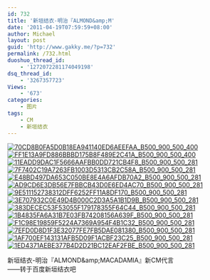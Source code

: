 ```yaml
---
id: 732
title: '新垣结衣-明治『ALMOND&amp;M'
date: '2011-04-19T07:59:59+08:00'
author: Michael
layout: post
guid: 'http://www.gakky.me/?p=732'
permalink: /732.html
duoshuo_thread_id:
    - '1272072281174049198'
dsq_thread_id:
    - '3267357723'
Views:
    - '673'
categories:
    - 图片
tags:
    - CM
    - 新垣结衣
---
```


[![70CD8B0FA5D0B18EA941140ED6AEEFAA_B500_900_500_400](http://www.yui-aragaki.org/wp-content/uploads/img/70CD8B0FA5D0B18EA941140ED6AEEFAA_B500_900_500_400.jpeg)](http://www.yui-aragaki.org/wp-content/uploads/img/70CD8B0FA5D0B18EA941140ED6AEEFAA_B1280_1280_1280_1024.jpeg) [![FF1E13A9FD886BBBD175B8F489E2C41A_B500_900_500_400](http://www.yui-aragaki.org/wp-content/uploads/img/FF1E13A9FD886BBBD175B8F489E2C41A_B500_900_500_400.jpeg)](http://www.yui-aragaki.org/wp-content/uploads/img/FF1E13A9FD886BBBD175B8F489E2C41A_B1280_1280_1280_1024.jpeg) [![11EADD9DAC1F5666AAFBB0DD721CB4F8_B500_900_500_281](http://www.yui-aragaki.org/wp-content/uploads/img/11EADD9DAC1F5666AAFBB0DD721CB4F8_B500_900_500_281.jpeg)](http://www.yui-aragaki.org/wp-content/uploads/img/11EADD9DAC1F5666AAFBB0DD721CB4F8_B1280_1280_1280_720.jpeg) [![7F7402C19A7263FB1003D5313CB2C58A_B500_900_500_281](http://www.yui-aragaki.org/wp-content/uploads/img/7F7402C19A7263FB1003D5313CB2C58A_B500_900_500_281.jpeg)](http://www.yui-aragaki.org/wp-content/uploads/img/7F7402C19A7263FB1003D5313CB2C58A_B1280_1280_1280_720.jpeg) [![E48BD497DA653C050BE8E4A6AFDB70A2_B500_900_500_281](http://www.yui-aragaki.org/wp-content/uploads/img/E48BD497DA653C050BE8E4A6AFDB70A2_B500_900_500_281.jpeg)](http://www.yui-aragaki.org/wp-content/uploads/img/E48BD497DA653C050BE8E4A6AFDB70A2_B1280_1280_1280_720.jpeg) [![AD9CD6E3DB56E7FBBCB43D0E6ED4AC70_B500_900_500_281](http://www.yui-aragaki.org/wp-content/uploads/img/AD9CD6E3DB56E7FBBCB43D0E6ED4AC70_B500_900_500_281.jpeg)](http://www.yui-aragaki.org/wp-content/uploads/img/AD9CD6E3DB56E7FBBCB43D0E6ED4AC70_B1280_1280_1280_720.jpeg) [![9E511152738312DFF6252FF11A8DF170_B500_900_500_281](http://www.yui-aragaki.org/wp-content/uploads/img/9E511152738312DFF6252FF11A8DF170_B500_900_500_281.jpeg)](http://www.yui-aragaki.org/wp-content/uploads/img/9E511152738312DFF6252FF11A8DF170_B1280_1280_1280_720.jpeg) [![3E707932C0E49D4B000C2D3A5A1B1D9B_B500_900_500_281](http://www.yui-aragaki.org/wp-content/uploads/img/3E707932C0E49D4B000C2D3A5A1B1D9B_B500_900_500_281.jpeg)](http://www.yui-aragaki.org/wp-content/uploads/img/3E707932C0E49D4B000C2D3A5A1B1D9B_B1280_1280_1280_720.jpeg) [![383DECEC53F53055F179178355F64C44_B500_900_500_281](http://www.yui-aragaki.org/wp-content/uploads/img/383DECEC53F53055F179178355F64C44_B500_900_500_281.jpeg)](http://www.yui-aragaki.org/wp-content/uploads/img/383DECEC53F53055F179178355F64C44_B1280_1280_1280_720.jpeg) [![1B4835FA6A31B7E03FB74208156A639F_B500_900_500_281](http://www.yui-aragaki.org/wp-content/uploads/img/1B4835FA6A31B7E03FB74208156A639F_B500_900_500_281.jpeg)](http://www.yui-aragaki.org/wp-content/uploads/img/1B4835FA6A31B7E03FB74208156A639F_B1280_1280_1280_720.jpeg) [![F1C98E19859F5224A7369A954F4B1C32_B500_900_500_281](http://www.yui-aragaki.org/wp-content/uploads/img/F1C98E19859F5224A7369A954F4B1C32_B500_900_500_281.jpeg)](http://www.yui-aragaki.org/wp-content/uploads/img/F1C98E19859F5224A7369A954F4B1C32_B1280_1280_1280_720.jpeg) [![7EFD0D8D1F3E32077FE7FB5DAE081380_B500_900_500_281](http://www.yui-aragaki.org/wp-content/uploads/img/7EFD0D8D1F3E32077FE7FB5DAE081380_B500_900_500_281.jpeg)](http://www.yui-aragaki.org/wp-content/uploads/img/7EFD0D8D1F3E32077FE7FB5DAE081380_B1280_1280_1280_720.jpeg) [![1AF700EF143131AFB5D09F1ACBF23C25_B500_900_500_281](http://www.yui-aragaki.org/wp-content/uploads/img/1AF700EF143131AFB5D09F1ACBF23C25_B500_900_500_281.jpeg)](http://www.yui-aragaki.org/wp-content/uploads/img/1AF700EF143131AFB5D09F1ACBF23C25_B1280_1280_1280_720.jpeg) [![1ED4371AEBE377B4D2D21BC12EAF2FBE_B500_900_500_281](http://www.yui-aragaki.org/wp-content/uploads/img/1ED4371AEBE377B4D2D21BC12EAF2FBE_B500_900_500_281.jpeg)](http://www.yui-aragaki.org/wp-content/uploads/img/1ED4371AEBE377B4D2D21BC12EAF2FBE_B1280_1280_1280_720.jpeg)

新垣结衣-明治『ALMOND&amp;amp;MACADAMIA』新CM代言  
 ——转于百度新垣结衣吧
